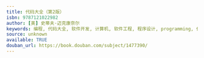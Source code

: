 ```yaml
---
title: 代码大全（第2版）
isbn: 9787121022982
author: [美] 史蒂夫·迈克康奈尔
keywords: 编程, 代码大全, 软件开发, 计算机, 软件工程, 程序设计, programming, 代码
source: unknown
available: TRUE
douban_url: https://book.douban.com/subject/1477390/
---
```

